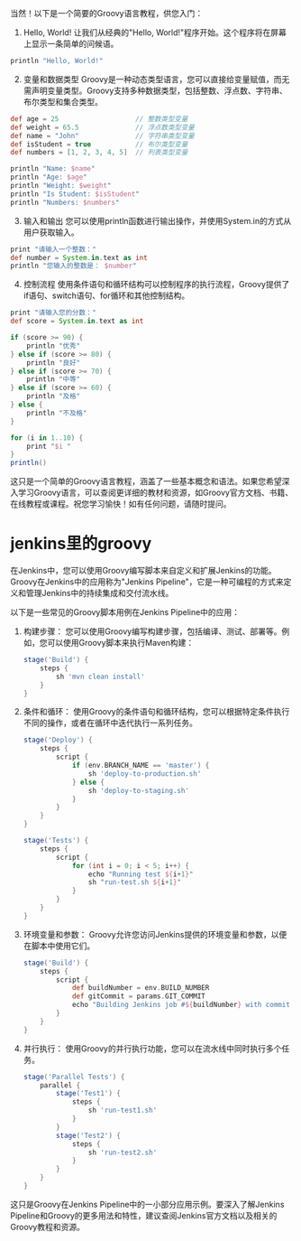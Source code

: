 当然！以下是一个简要的Groovy语言教程，供您入门：

1. Hello, World!
   让我们从经典的"Hello, World!"程序开始。这个程序将在屏幕上显示一条简单的问候语。

```groovy
println "Hello, World!"
```

2. 变量和数据类型
   Groovy是一种动态类型语言，您可以直接给变量赋值，而无需声明变量类型。Groovy支持多种数据类型，包括整数、浮点数、字符串、布尔类型和集合类型。

```groovy
def age = 25                   // 整数类型变量
def weight = 65.5              // 浮点数类型变量
def name = "John"              // 字符串类型变量
def isStudent = true           // 布尔类型变量
def numbers = [1, 2, 3, 4, 5]  // 列表类型变量

println "Name: $name"
println "Age: $age"
println "Weight: $weight"
println "Is Student: $isStudent"
println "Numbers: $numbers"
```

3. 输入和输出
   您可以使用println函数进行输出操作，并使用System.in的方式从用户获取输入。

```groovy
print "请输入一个整数："
def number = System.in.text as int
println "您输入的整数是： $number"
```

4. 控制流程
   使用条件语句和循环结构可以控制程序的执行流程，Groovy提供了if语句、switch语句、for循环和其他控制结构。

```groovy
print "请输入您的分数："
def score = System.in.text as int

if (score >= 90) {
    println "优秀"
} else if (score >= 80) {
    println "良好"
} else if (score >= 70) {
    println "中等"
} else if (score >= 60) {
    println "及格"
} else {
    println "不及格"
}

for (i in 1..10) {
    print "$i "
}
println()
```

这只是一个简单的Groovy语言教程，涵盖了一些基本概念和语法。如果您希望深入学习Groovy语言，可以查阅更详细的教材和资源，如Groovy官方文档、书籍、在线教程或课程。祝您学习愉快！如有任何问题，请随时提问。

# jenkins里的groovy

在Jenkins中，您可以使用Groovy编写脚本来自定义和扩展Jenkins的功能。Groovy在Jenkins中的应用称为"Jenkins Pipeline"，它是一种可编程的方式来定义和管理Jenkins中的持续集成和交付流水线。

以下是一些常见的Groovy脚本用例在Jenkins Pipeline中的应用：

1. 构建步骤：
   您可以使用Groovy编写构建步骤，包括编译、测试、部署等。例如，您可以使用Groovy脚本来执行Maven构建：

   ```groovy
   stage('Build') {
       steps {
           sh 'mvn clean install'
       }
   }
   ```

2. 条件和循环：
   使用Groovy的条件语句和循环结构，您可以根据特定条件执行不同的操作，或者在循环中迭代执行一系列任务。

   ```groovy
   stage('Deploy') {
       steps {
           script {
               if (env.BRANCH_NAME == 'master') {
                   sh 'deploy-to-production.sh'
               } else {
                   sh 'deploy-to-staging.sh'
               }
           }
       }
   }
   
   stage('Tests') {
       steps {
           script {
               for (int i = 0; i < 5; i++) {
                   echo "Running test ${i+1}"
                   sh "run-test.sh ${i+1}"
               }
           }
       }
   }
   ```

3. 环境变量和参数：
   Groovy允许您访问Jenkins提供的环境变量和参数，以便在脚本中使用它们。

   ```groovy
   stage('Build') {
       steps {
           script {
               def buildNumber = env.BUILD_NUMBER
               def gitCommit = params.GIT_COMMIT
               echo "Building Jenkins job #${buildNumber} with commit ${gitCommit}"
           }
       }
   }
   ```

4. 并行执行：
   使用Groovy的并行执行功能，您可以在流水线中同时执行多个任务。

   ```groovy
   stage('Parallel Tests') {
       parallel {
           stage('Test1') {
               steps {
                   sh 'run-test1.sh'
               }
           }
           stage('Test2') {
               steps {
                   sh 'run-test2.sh'
               }
           }
       }
   }
   ```

这只是Groovy在Jenkins Pipeline中的一小部分应用示例。要深入了解Jenkins Pipeline和Groovy的更多用法和特性，建议查阅Jenkins官方文档以及相关的Groovy教程和资源。
